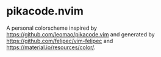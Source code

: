 # pikacode.nvim

A personal colorscheme inspired by https://github.com/leomao/pikacode.vim and generated by https://github.com/felipec/vim-felipec and https://material.io/resources/color/.

